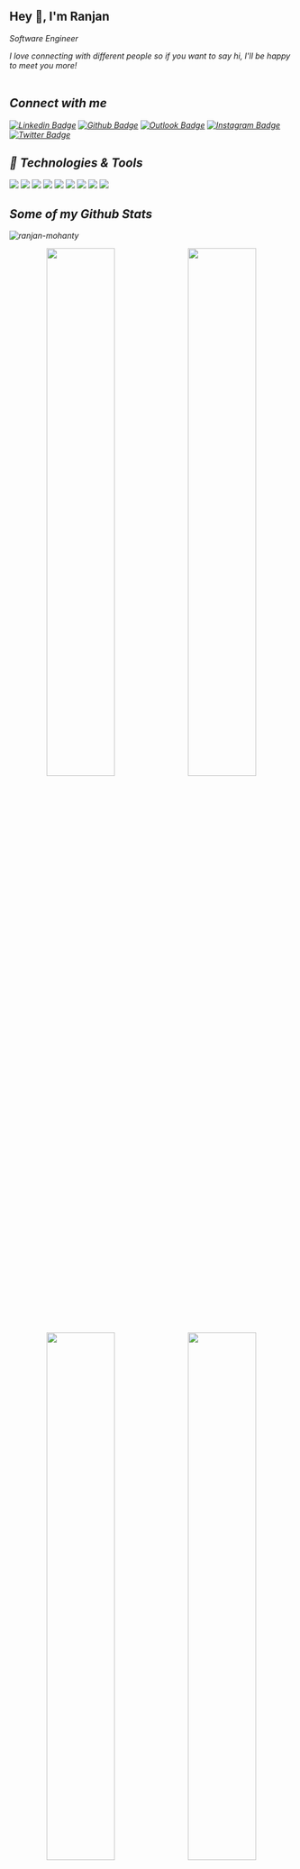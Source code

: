 ## Hey 👋, I'm Ranjan
<p><em>Software Engineer</p>
I love connecting with different people so if you want to say hi, I'll be happy to meet you more!

<br/>

<br/>

## Connect with me
[![Linkedin Badge](https://img.shields.io/badge/-ranjankm-0072b1?style=flat&logo=Linkedin&logoColor=white&link=https://www.linkedin.com/in/ranjankm/)](https://www.linkedin.com/in/ranjankm/) 
[![Github Badge](https://img.shields.io/badge/-ranjan--mohanty-grey?style=flat&logo=github&logoColor=white&link=https://github.com/ranjan-mohanty/)](https://www.github.com/ranjan-mohanty/)
[![Outlook Badge](https://img.shields.io/badge/-ranjanmohanty@outlook.in-0072c6?style=flat&logo=MicrosoftOutlook&logoColor=white&link=mailto:ranjanmohanty@outlook.in)](mailto:ranjanmohanty@outlook.in) 
[![Instagram Badge](https://img.shields.io/badge/-imranjankm-e1306c?style=flat&logo=instagram&logoColor=white&link=https://instagram.com/imranjankm/)](https://www.instagram.com/imranjankm/)
[![Twitter Badge](https://img.shields.io/badge/-imranjankm-00acee?style=flat&logo=twitter&logoColor=white&link=https://twitter.com/imranjankm/)](https://www.twitter.com/imranjankm/)


## 🔧 Technologies & Tools
![](https://img.shields.io/badge/Code-Java-informational?style=flat&logo=java&logoColor=white&color=2bbc8a)
![](https://img.shields.io/badge/Code-JavaScript-informational?style=flat&logo=javascript&logoColor=white&color=2bbc8a)
![](https://img.shields.io/badge/Editor-IntelliJ_IDEA-informational?style=flat&logo=intellij-idea&logoColor=white&color=2bbc8a)
![](https://img.shields.io/badge/Shell-Bash-informational?style=flat&logo=gnu-bash&logoColor=white&color=2bbc8a)
![](https://img.shields.io/badge/Database-MySQL-informational?style=flat&logo=mysql&logoColor=white&color=2bbc8a)
![](https://img.shields.io/badge/Tools-Kafka-informational?style=flat&logo=ApacheKafka&logoColor=white&color=2bbc8a)
![](https://img.shields.io/badge/Cloud-AWS-informational?style=flat&logo=AmazonAWS&logoColor=white&color=2bbc8a)
![](https://img.shields.io/badge/OS-Linux-informational?style=flat&logo=linux&logoColor=white&color=2bbc8a)
![](https://img.shields.io/badge/OS-MacOS-informational?style=flat&logo=apple&logoColor=white&color=2bbc8a)

## Some of my Github Stats
<img src="https://komarev.com/ghpvc/?username=ranjan-mohanty" alt=ranjan-mohanty style="display:inline"/>

<p align = "center">
<img align="center" width="49%" src="https://github-readme-stats.vercel.app/api?username=ranjan-mohanty&show_icons=true&theme=dark&include_all_commits=true&count_private=true" />
<img align="center" width="49%" src="https://github-readme-streak-stats.herokuapp.com/?user=ranjan-mohanty&theme=dark&include_all_commits=true&count_private=true" />
</p>

<p align = "center">
<img align="center" width="49%" src="https://github-readme-stats.vercel.app/api/top-langs/?username=ranjan-mohanty&layout=compact&count_private=true&theme=dark" />
<img align="center" width="49%" src="https://github-readme-stats.vercel.app/api/wakatime?username=ranjanmohanty&layout=compact&theme=dark" />
</p>

<!---
ranjan-mohanty/ranjan-mohanty is a ✨ special ✨ repository because its `README.md` (this file) appears on your GitHub profile.
You can click the Preview link to take a look at your changes.
--->
